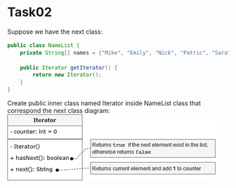 # Task02

Suppose we have the next class:

```java
public class NameList {
    private String[] names = {"Mike", "Emily", "Nick", "Patric", "Sara"};

    public Iterator getIterator() {
        return new Iterator();
    }
}
```

Create public inner class named Iterator inside NameList class that correspond the next class diagram:
![screenshot](https://github.com/bbogdasha/java-online-marathon/blob/master/sprint03/task02/screenshot/iterator.png)